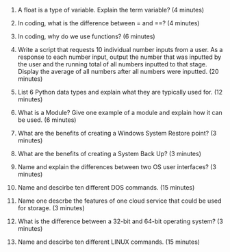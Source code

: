 1. A float is a type of variable. Explain the term variable? (4 minutes) 
2. In coding, what is the difference between = and ==? (4 minutes) 
3. In coding, why do we use functions? (6 minutes) 
4. Write a script that requests 10 individual number inputs from a user. As a response to each number input, output the number that was inputted by the user and the running total of all numbers inputted to that stage. Display the average of all numbers after all numbers were inputted. (20 minutes) 
5. List 6 Python data types and explain what they are typically used for. (12 minutes) 
6. What is a Module? Give one example of a module and explain how it can be used. (6 minutes)

7. What are the benefits of creating a Windows System Restore point? (3 minutes) 
8. What are the benefits of creating a System Back Up? (3 minutes) 
9. Name and explain the differences between two OS user interfaces? (3 minutes) 
10. Name and descirbe ten different DOS commands. (15 minutes) 
11. Name one descrbe the features of one cloud service that could be used for storage. (3 minutes)
12. What is the difference between a 32-bit and 64-bit operating system? (3 minutes)
13. Name and descirbe ten different LINUX commands. (15 minutes) 
